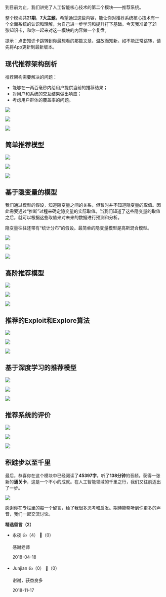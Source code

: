 到目前为止，我们讲完了人工智能核心技术的第二个模块——推荐系统。

整个模块共**21期**，**7大主题**，希望通过这些内容，能让你对推荐系统核心技术有一个全面系统的认识和理解，为自己进一步学习和提升打下基础。今天我准备了21张知识卡，和你一起来对这一模块的内容做一个复盘。

提示：点击知识卡跳转到你最想看的那篇文章，温故而知新。如不能正常跳转，请先将App更新到最新版本。

## 现代推荐架构剖析

推荐架构需要解决的问题：

- 能够在一两百毫秒内给用户提供当前的推荐结果；
- 对用户和系统的交互结果做出响应；
- 考虑用户群体的覆盖率的问题。

[![](https://static001.geekbang.org/resource/image/e0/c1/e02b1934236066a97ae36aef92c3bdc1.png?wh=1143%2A741)](https://time.geekbang.org/column/article/5434)

[![](https://static001.geekbang.org/resource/image/80/a7/807324f8294f096b4a65ae70186286a7.png?wh=1143%2A952)](https://time.geekbang.org/column/article/5519)

[![](https://static001.geekbang.org/resource/image/3e/ce/3e34f33d9a47d4038806f0c8bd701fce.png?wh=1143%2A1035)](https://time.geekbang.org/column/article/5571)

## 简单推荐模型

[![](https://static001.geekbang.org/resource/image/37/2e/374e49076df0afa906a16e9f1a358b2e.png?wh=1143%2A729)](https://time.geekbang.org/column/article/4090)

[![](https://static001.geekbang.org/resource/image/98/86/98450431d48596f62cc1c60d3ee46c86.png?wh=1143%2A762)](https://time.geekbang.org/column/article/4212)

[![](https://static001.geekbang.org/resource/image/1b/e0/1b653031c07f82369df5d908d0f283e0.png?wh=1143%2A1075)](https://time.geekbang.org/column/article/4278)

## 基于隐变量的模型

我们通过模型的假设，知道隐变量之间的关系，但暂时并不知道隐变量的取值。因此需要通过“推断”过程来确定隐变量的实际取值。当我们知道了这些隐变量的取值之后，就可以根据这些取值来对未来的数据进行预测和分析。

隐变量往往还带有“统计分布”的假设。最简单的隐变量模型是高斯混合模型。

[![](https://static001.geekbang.org/resource/image/56/24/569b83b19411ec553caab72f0345ea24.png?wh=1143%2A934)](https://time.geekbang.org/column/article/4421)

[![](https://static001.geekbang.org/resource/image/d2/20/d2a7fe56f96a98d3d5273eb6bdb81a20.png?wh=1143%2A938)](https://time.geekbang.org/column/article/4484)

[![](https://static001.geekbang.org/resource/image/5f/a3/5fb61d3a9985ad47cf788b1e8e9527a3.png?wh=1143%2A690)](https://time.geekbang.org/column/article/4569)

## 高阶推荐模型

[![](https://static001.geekbang.org/resource/image/d5/d4/d533bf563525a8fc26bdb961f77e29d4.png?wh=1143%2A953)](https://time.geekbang.org/column/article/4680)

[![](https://static001.geekbang.org/resource/image/90/86/90272a06f9d37b463bbe82ff8d857986.png?wh=1143%2A839)](https://time.geekbang.org/column/article/4764)

[![](https://static001.geekbang.org/resource/image/9f/0d/9fedf4ca01b38e5b3ca3e0f7c0e6e60d.png?wh=1143%2A776)](https://time.geekbang.org/column/article/4784)

## 推荐的Exploit和Explore算法

[![](https://static001.geekbang.org/resource/image/22/e0/2250834bcf534dc767c780b8a891cae0.png?wh=1143%2A649)](https://time.geekbang.org/column/article/4881)

[![](https://static001.geekbang.org/resource/image/27/6c/27273671a15d93715327d8a20845e06c.png?wh=1143%2A680)](https://time.geekbang.org/column/article/4903)

[![](https://static001.geekbang.org/resource/image/c2/c7/c288afc7d0e523ca292b9ba99b565ec7.png?wh=1143%2A1051)](https://time.geekbang.org/column/article/4915)

## 基于深度学习的推荐模型

[![](https://static001.geekbang.org/resource/image/ef/83/ef58f8151d6e56e3b21fcc0405d24683.png?wh=1143%2A660)](https://time.geekbang.org/column/article/5624)

[![](https://static001.geekbang.org/resource/image/33/45/3348cdce4fe739403ff5b35fbc9da345.png?wh=1143%2A652)](https://time.geekbang.org/column/article/5646)

[![](https://static001.geekbang.org/resource/image/cc/51/cc0b8806fa5afd1cb7d4c36b25586951.png?wh=1143%2A939)](https://time.geekbang.org/column/article/5709)

## 推荐系统的评价

[![](https://static001.geekbang.org/resource/image/f2/76/f24271c6d95c4281e8ee67c79a46ec76.png?wh=1143%2A674)](https://time.geekbang.org/column/article/5075)

[![](https://static001.geekbang.org/resource/image/9e/08/9e1d29327ee87f7e45950aafcdcbc908.png?wh=1143%2A822)](https://time.geekbang.org/column/article/5117)

[![](https://static001.geekbang.org/resource/image/f6/58/f6cf7cb2162520ccd2fb3f092cb37158.png?wh=1143%2A844)](https://time.geekbang.org/column/article/5221)

## 积跬步以至千里

最后，恭喜你在这个模块中已经阅读了**45397字**，听了**138分钟**的音频，获得一张新的**通关卡**，这是一个不小的成就。在人工智能领域的千里之行，我们又往前迈出了一步。

![](https://static001.geekbang.org/resource/image/68/09/68086c922fbc5bd91dafc37811aef009.png?wh=1242%2A1393)

感谢你在专栏里的每一个留言，给了我很多思考和启发。期待能够听到你更多的声音，我们一起交流讨论。
<div><strong>精选留言（2）</strong></div><ul>
<li><span>永夜</span> 👍（4） 💬（0）<p>感谢老师</p>2018-04-18</li><br/><li><span>Junjian</span> 👍（0） 💬（0）<p>谢谢，获益良多</p>2018-11-17</li><br/>
</ul>